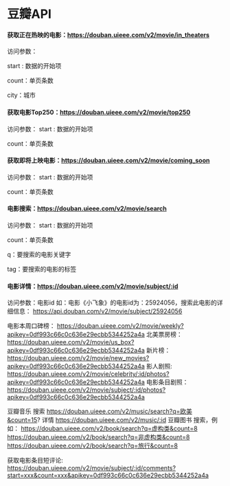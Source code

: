 # 豆瓣API

#### 获取正在热映的电影：https://douban.uieee.com/v2/movie/in_theaters

访问参数：

start : 数据的开始项
 
count：单页条数
 
city：城市
 
####  获取电影Top250：https://douban.uieee.com/v2/movie/top250

访问参数：
start : 数据的开始项
 
count：单页条数
 
#### 获取即将上映电影：https://douban.uieee.com/v2/movie/coming_soon
访问参数：
start : 数据的开始项
 
count：单页条数
 
#### 电影搜索：https://douban.uieee.com/v2/movie/search
访问参数：
start : 数据的开始项
 
count：单页条数
 
q：要搜索的电影关键字
 
tag：要搜索的电影的标签
 
#### 电影详情：https://douban.uieee.com/v2/movie/subject/:id

访问参数：电影id
如：电影《小飞象》的电影id为：25924056，搜索此电影的详细信息：
https://api.douban.com/v2/movie/subject/25924056
 
电影本周口碑榜： https://douban.uieee.com/v2/movie/weekly?apikey=0df993c66c0c636e29ecbb5344252a4a
北美票房榜： https://douban.uieee.com/v2/movie/us_box?apikey=0df993c66c0c636e29ecbb5344252a4a
新片榜： https://douban.uieee.com/v2/movie/new_movies?apikey=0df993c66c0c636e29ecbb5344252a4a
影人剧照: https://douban.uieee.com/v2/movie/celebrity/:id/photos?apikey=0df993c66c0c636e29ecbb5344252a4a
电影条目剧照： https://douban.uieee.com/v2/movie/subject/:id/photos?apikey=0df993c66c0c636e29ecbb5344252a4a

豆瓣音乐
搜索 https://douban.uieee.com/v2/music/search?q=欧美&count=15?
详情 https://douban.uieee.com/v2/music/:id
豆瓣图书
搜索，例如：
https://douban.uieee.com/v2/book/search?q=虚构类&count=8 
https://douban.uieee.com/v2/book/search?q=非虚构类&count=8 
https://douban.uieee.com/v2/book/search?q=旅行&count=8

获取电影条目短评论: https://douban.uieee.com/v2/movie/subject/:id/comments?start=xxx&count=xxx&apikey=0df993c66c0c636e29ecbb5344252a4a


